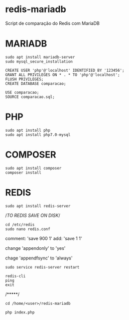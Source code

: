 # redis-mariadb
Script de comparação do Redis com MariaDB

# MARIADB

	sudo apt install mariadb-server
	sudo mysql_secure_installation

	CREATE USER 'php'@'localhost' IDENTIFIED BY '123456';
	GRANT ALL PRIVILEGES ON * . * TO 'php'@'localhost';
	FLUSH PRIVILEGES;
	CREATE DATABASE comparacao;

	USE comparacao;
	SOURCE comparacao.sql;

# PHP

	sudo apt install php
	sudo apt install php7.0-mysql

# COMPOSER

	sudo apt install composer
	composer install

# REDIS

	sudo apt install redis-server

/*TO REDIS SAVE ON DISK*/

	cd /etc/redis
	sudo nano redis.conf

comment: 'save 900 1'
add: 'save 1 1'

change 'appendonly' to 'yes'

chage 'appendfsync' to 'always'

	sudo service redis-server restart

	redis-cli
	ping
	exit

/*****/

	cd /home/<user>/redis-mariadb

	php index.php

